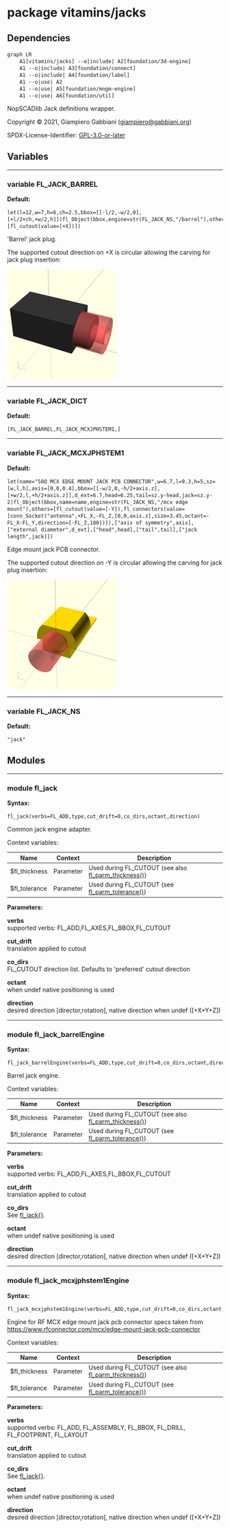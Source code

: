 # package vitamins/jacks

## Dependencies

```mermaid
graph LR
    A1[vitamins/jacks] --o|include| A2[foundation/3d-engine]
    A1 --o|include| A3[foundation/connect]
    A1 --o|include| A4[foundation/label]
    A1 --o|use| A2
    A1 --o|use| A5[foundation/mngm-engine]
    A1 --o|use| A6[foundation/util]
```

NopSCADlib Jack definitions wrapper.

Copyright © 2021, Giampiero Gabbiani (giampiero@gabbiani.org)

SPDX-License-Identifier: [GPL-3.0-or-later](https://spdx.org/licenses/GPL-3.0-or-later.html)


## Variables

---

### variable FL_JACK_BARREL

__Default:__

    let(l=12,w=7,h=6,ch=2.5,bbox=[[-l/2,-w/2,0],[+l/2+ch,+w/2,h]])fl_Object(bbox,engine=str(FL_JACK_NS,"/barrel"),others=[fl_cutout(value=[+X])])

'Barrel' jack plug.

The supported cutout direction on +X is circular allowing the carving for
jack plug insertion:

![preferred cutouts on +x](256x256/fig_jack_barrel_preferred_cutouts.png)



---

### variable FL_JACK_DICT

__Default:__

    [FL_JACK_BARREL,FL_JACK_MCXJPHSTEM1,]

---

### variable FL_JACK_MCXJPHSTEM1

__Default:__

    let(name="50Ω MCX EDGE MOUNT JACK PCB CONNECTOR",w=6.7,l=9.3,h=5,sz=[w,l,h],axis=[0,0,0.4],bbox=[[-w/2,0,-h/2+axis.z],[+w/2,l,+h/2+axis.z]],d_ext=6.7,head=6.25,tail=sz.y-head,jack=sz.y-2)fl_Object(bbox,name=name,engine=str(FL_JACK_NS,"/mcx edge mount"),others=[fl_cutout(value=[-Y]),fl_connectors(value=[conn_Socket("antenna",+FL_X,-FL_Z,[0,0,axis.z],size=3.45,octant=-FL_X-FL_Y,direction=[-FL_Z,180])]),["axis of symmetry",axis],["external diameter",d_ext],["head",head],["tail",tail],["jack length",jack]])

Edge mount jack PCB connector.

The supported cutout direction on -Y is circular allowing the carving for
jack plug insertion:

![preferred cutouts on -y](256x256/fig_jack_edge_supported_cutouts.png)



---

### variable FL_JACK_NS

__Default:__

    "jack"

## Modules

---

### module fl_jack

__Syntax:__

    fl_jack(verbs=FL_ADD,type,cut_drift=0,co_dirs,octant,direction)

Common jack engine adapter.

Context variables:

| Name             | Context   | Description                                           |
| ---------------- | --------- | ----------------------------------------------------- |
| $fl_thickness    | Parameter | Used during FL_CUTOUT (see also [fl_parm_thickness()](../foundation/core.md#function-fl_parm_thickness))  |
| $fl_tolerance    | Parameter | Used during FL_CUTOUT (see [fl_parm_tolerance()](../foundation/core.md#function-fl_parm_tolerance))       |



__Parameters:__

__verbs__  
supported verbs: FL_ADD,FL_AXES,FL_BBOX,FL_CUTOUT

__cut_drift__  
translation applied to cutout

__co_dirs__  
FL_CUTOUT direction list. Defaults to 'preferred' cutout direction

__octant__  
when undef native positioning is used

__direction__  
desired direction [director,rotation], native direction when undef ([+X+Y+Z])


---

### module fl_jack_barrelEngine

__Syntax:__

    fl_jack_barrelEngine(verbs=FL_ADD,type,cut_drift=0,co_dirs,octant,direction)

Barrel jack engine.

Context variables:

| Name             | Context   | Description                                           |
| ---------------- | --------- | ----------------------------------------------------- |
| $fl_thickness    | Parameter | Used during FL_CUTOUT (see also [fl_parm_thickness()](../foundation/core.md#function-fl_parm_thickness))  |
| $fl_tolerance    | Parameter | Used during FL_CUTOUT (see [fl_parm_tolerance()](../foundation/core.md#function-fl_parm_tolerance))       |


__Parameters:__

__verbs__  
supported verbs: FL_ADD,FL_AXES,FL_BBOX,FL_CUTOUT

__cut_drift__  
translation applied to cutout

__co_dirs__  
See [fl_jack{}](#module-fl_jack).

__octant__  
when undef native positioning is used

__direction__  
desired direction [director,rotation], native direction when undef ([+X+Y+Z])


---

### module fl_jack_mcxjphstem1Engine

__Syntax:__

    fl_jack_mcxjphstem1Engine(verbs=FL_ADD,type,cut_drift=0,co_dirs,octant,direction)

Engine for RF MCX edge mount jack pcb connector
specs taken from https://www.rfconnector.com/mcx/edge-mount-jack-pcb-connector

Context variables:

| Name             | Context   | Description                                           |
| ---------------- | --------- | ----------------------------------------------------- |
| $fl_thickness    | Parameter | Used during FL_CUTOUT (see also [fl_parm_thickness()](../foundation/core.md#function-fl_parm_thickness))  |
| $fl_tolerance    | Parameter | Used during FL_CUTOUT (see [fl_parm_tolerance()](../foundation/core.md#function-fl_parm_tolerance))       |


__Parameters:__

__verbs__  
supported verbs: FL_ADD, FL_ASSEMBLY, FL_BBOX, FL_DRILL, FL_FOOTPRINT, FL_LAYOUT

__cut_drift__  
translation applied to cutout

__co_dirs__  
See [fl_jack{}](#module-fl_jack).

__octant__  
when undef native positioning is used

__direction__  
desired direction [director,rotation], native direction when undef ([+X+Y+Z])


